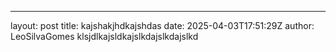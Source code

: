 ---
layout: post
title: kajshakjhdkajshdas
date: 2025-04-03T17:51:29Z
author: LeoSilvaGomes
klsjdlkajsldkajslkdajslkdajslkd
